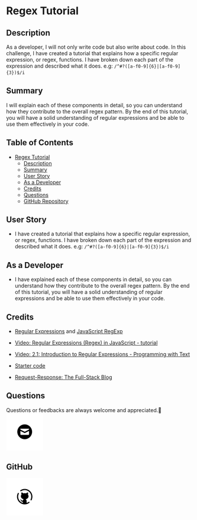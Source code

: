 # Regex Tutorial

## Description

As a developer, I will not only write code but also write about code. In this challenge, I have created a tutorial that explains how a specific regular expression, or regex, functions. I have broken down each part of the expression and described what it does. e.g: `/^#?([a-f0-9]{6}|[a-f0-9]{3})$/i`

## Summary

I will explain each of these components in detail, so you can understand how they contribute to the overall regex pattern. By the end of this tutorial, you will have a solid understanding of regular expressions and be able to use them effectively in your code.

## Table of Contents

- [Regex Tutorial](#regex-tutorial)
  - [Description](#description)
  - [Summary](#summary)
  - [User Story](#users-story)
  - [As a Developer](#As-a-Developer)
  - [Credits](#credits)
  - [Questions](#Questions)
  - [GitHub Repository](#github-repository)

## User Story

- I have created a tutorial that explains how a specific regular expression, or regex, functions. I have broken down each part of the expression and described what it does. e.g: `/^#?([a-f0-9]{6}|[a-f0-9]{3})$/i`

## As a Developer

- I have explained each of these components in detail, so you can understand how they contribute to the overall regex pattern. By the end of this tutorial, you will have a solid understanding of regular expressions and be able to use them effectively in your code.

## Credits

- [Regular Expressions](https://developer.mozilla.org/en-US/docs/Web/JavaScript/Guide/Regular_Expressions) and [JavaScript RegExp](https://www.w3schools.com/jsref/jsref_obj_regexp.asp)

- [Video: Regular Expressions (Regex) in JavaScript - tutorial](https://www.youtube.com/watch?v=909NfO1St0A)

- [Video: 2.1: Introduction to Regular Expressions - Programming with Text
  ](https://www.youtube.com/watch?v=7DG3kCDx53c)

- [Starter code](https://github.com/coding-boot-camp/bug-free-goggles)

- [Request-Response: The Full-Stack Blog](https://coding-boot-camp.github.io/full-stack/computer-science/regex-tutorial)

## Questions

Questions or feedbacks are always welcome and appreciated.💬
[![Email](./assets/image.png)](mailto:karimiabdolkarim0@gmail.com)

## GitHub

[![Github](./assets/image-1.png)](https://github.com/mackarimi/)
